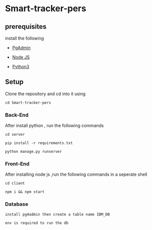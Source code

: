 # Smart-tracker-pers

## prerequisites
    
install the following 

 - [PgAdmin](https://www.pgadmin.org/download/)
 
 - [Node JS](https://nodejs.org/en/download/)

 - [Python3](https://www.python.org/downloads/)

## Setup

Clone the repository and cd into it using 
    
    cd Smart-tracker-pers

### Back-End


After install python , run the following commands 

    cd server

    pip install -r requirements.txt

    python manage.py runserver

### Front-End


After installing node js ,run the following commands in a seperate shell

    cd client

    npm i && npm start



### Database

    install pg4admin then create a table name IBM_DB

    env is required to run the db


